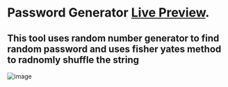 # Password Generator [Live Preview](https://design-js-password.netlify.app/).

## This tool uses random number generator to find random password and uses fisher yates method to radnomly shuffle the string 

![image](https://github.com/rohitsinha404/pass-Generator/assets/114895566/84c1f8a0-4201-4a8e-916d-db0568b34411)

